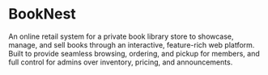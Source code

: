 # BookNest

An online retail system for a private book library store to showcase, manage, and sell books through an interactive, feature-rich web platform. Built to provide seamless browsing, ordering, and pickup for members, and full control for admins over inventory, pricing, and announcements.
